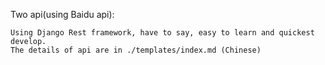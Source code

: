 Two api(using Baidu api):
    
    Using Django Rest framework, have to say, easy to learn and quickest develop. 
    The details of api are in ./templates/index.md (Chinese)
